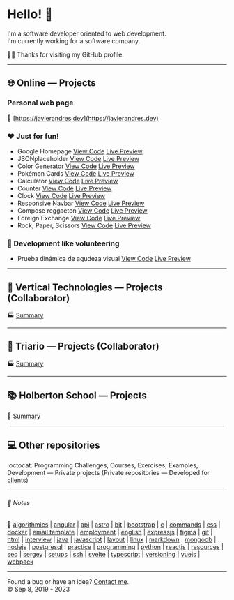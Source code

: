 # Hello! :wave:
I'm a software developer oriented to web development.  
I'm currently working for a software company.

:man_technologist:
Thanks for visiting my GitHub profile.  
- - -
## :globe_with_meridians: Online ― Projects
### Personal web page
:stars: [https://javierandres.dev](https://javierandres.dev)
### :hearts: Just for fun!
- Google Homepage [View Code](https://github.com/javierandresgp/training-google_homepage) [Live Preview](https://javierandresgp.github.io/training-google_homepage/)
- JSONplaceholder [View Code](https://github.com/javierandresgp/training-jsonplaceholder) [Live Preview](https://javierandresgp.github.io/training-jsonplaceholder/)
- Color Generator [View Code](https://github.com/javierandresgp/training-color_generator) [Live Preview](https://javierandresgp.github.io/training-color_generator/)
- Pokémon Cards [View Code](https://github.com/javierandresgp/training-pokemon_cards) [Live Preview](https://javierandresgp.github.io/training-pokemon_cards/)
- Calculator [View Code](https://github.com/javierandresgp/training-calculator) [Live Preview](https://javierandresgp.github.io/training-calculator/)
- Counter [View Code](https://github.com/javierandresgp/training-counter) [Live Preview](https://javierandresgp.github.io/training-counter/)
- Clock [View Code](https://github.com/javierandresgp/training-clock) [Live Preview](https://javierandresgp.github.io/training-clock/)
- Responsive Navbar [View Code](https://github.com/javierandresgp/training-responsive_navbar) [Live Preview](https://javierandresgp.github.io/training-responsive_navbar/)
- Compose reggaeton [View Code](https://github.com/javierandresgp/training-compose_reggaeton) [Live Preview](https://javierandresgp.github.io/training-compose_reggaeton/)
- Foreign Exchange [View Code](https://github.com/javierandresgp/training-foreign_exchange) [Live Preview](https://javierandresgp.github.io/training-foreign_exchange/)
- Rock, Paper, Scissors [View Code](https://github.com/javierandresgp/odin-rock_paper_scissors) [Live Preview](https://javierandresgp.github.io/odin-rock_paper_scissors/)
### :checkered_flag: Development like volunteering
- Prueba dinámica de agudeza visual [View Code](https://github.com/javierandresgp/development-optometrist) [Live Preview](https://javierandresgp.github.io/development-optometrist/)
- - -
## :office: Vertical Technologies ― Projects (Collaborator)
:factory: [Summary](vertical_technologies.md)
- - -
## :office: Triario ― Projects (Collaborator)
:factory: [Summary](triario.md)
- - -
## :books: Holberton School ― Projects
:school: [Summary](holberton_school.md)
- - -
## :computer: Other repositories
:octocat: Programming Challenges, Courses, Exercises, Examples, Development ― Private projects (Private repositories ― Developed for clients)
- - -
###### :memo: Notes
:bookmark: [algorithmics](algorithmics.md) | [angular](angular.md) | [api](api.md) | [astro](astro.md) | [bit](bit.md) | [bootstrap](bootstrap.md) | [c](c.md) | [commands](commands.md) | [css](css.md) | [docker](docker.md) | [email template](email_template.md) | [employment](employment.md) | [english](english.md) | [expressjs](expressjs.md) | [figma](figma.md) | [git](git.md) | [html](html.md) | [interview](interview.md) | [java](java.md) | [javascript](javascript.md) | [layout](layout.md) | [linux](linux.md) | [markdown](markdown.md) | [mongodb](mongodb.md) | [nodejs](nodejs.md) | [postgresql](postgresql.md) | [practice](practice.md) | [programming](programming.md) | [python](python.md) | [reactjs](reactjs.md) | [resources](resources.md) | [seo](seo.md) | [sergey](sergey.md) | [setups](setups.md) | [ssh](ssh.md) | [svelte](svelte.md) | [typescript](typescript.md) | [versioning](versioning.md) | [vuejs](vuejs.md) | [webpack](webpack.md)
- - -
Found a bug or have an idea? [Contact me](https://javierandres.dev).  
:copyright: Sep 8, 2019 - 2023
